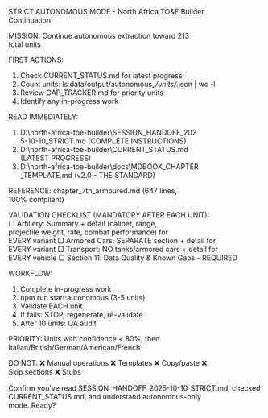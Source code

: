  STRICT AUTONOMOUS MODE - North Africa TO&E Builder    
   Continuation

  MISSION: Continue autonomous extraction toward 213    
   total units

  FIRST ACTIONS:
  1. Check CURRENT_STATUS.md for latest progress        
  2. Count units: ls 
  data/output/autonomous_*/units/*.json | wc -l
  3. Review GAP_TRACKER.md for priority units
  4. Identify any in-progress work

  READ IMMEDIATELY:
  1. D:\north-africa-toe-builder\SESSION_HANDOFF_202    
  5-10-10_STRICT.md (COMPLETE INSTRUCTIONS)
  2. D:\north-africa-toe-builder\CURRENT_STATUS.md      
  (LATEST PROGRESS)
  3. D:\north-africa-toe-builder\docs\MDBOOK_CHAPTER    
  _TEMPLATE.md (v2.0 - THE STANDARD)

  REFERENCE: chapter_7th_armoured.md (647 lines,        
  100% compliant)

  VALIDATION CHECKLIST (MANDATORY AFTER EACH UNIT):     
  □ Artillery: Summary + detail (caliber, range,        
  projectile weight, rate, combat performance) for      
  EVERY variant
  □ Armored Cars: SEPARATE section + detail for         
  EVERY variant
  □ Transport: NO tanks/armored cars + detail for       
  EVERY vehicle
  □ Section 11: Data Quality & Known Gaps - REQUIRED    

  WORKFLOW:
  1. Complete in-progress work
  2. npm run start:autonomous (3-5 units)
  3. Validate EACH unit
  4. If fails: STOP, regenerate, re-validate
  5. After 10 units: QA audit

  PRIORITY: Units with confidence < 80%, then 
  Italian/British/German/American/French

  DO NOT:
  ❌ Manual operations ❌ Templates ❌ Copy/paste ❌    
   Skip sections ❌ Stubs

  Confirm you've read 
  SESSION_HANDOFF_2025-10-10_STRICT.md, checked
  CURRENT_STATUS.md, and understand autonomous-only     
  mode. Ready?